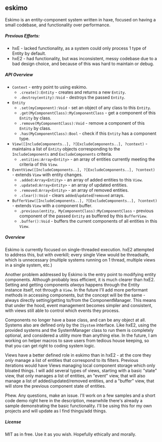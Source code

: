## eskimo
Eskimo is an entity-component system written in haxe, focused on having a small codebase, and functionality over performance.

##### Previous Efforts:
* hxE - lacked functionality, as a system could only process 1 type of Entity by default.
* hxE2 - had functionality, but was inconsistent, messy codebase due to a bad design choice, and because of this was hard to maintain or debug.

##### API Overview
* `Context` - entry point to using eskimo.
  * `.create():Entity` - creates and returns a new `Entity`.
  * `.destroy(entity):Void` - destroys the passed `Entity`.
* `Entity`
  * `.set(myComponent):Void` - set an object of any class to this `Entity`.
  * `.get(MyComponentClass):MyComponentClass` - get a component of this `Entity` by class.
  * `.remove(MyComponentClass):Void` - remove a component of this `Entity` by class.
  * `.has(MyComponentClass):Bool` - check if this `Entity` has a component type.
* `View([IncludeComponents..], ?[ExcludeComponents..], ?context)` - maintains a list of `Entity` objects corresponding to the `IncludeComponents` and `ExcludeComponents` criteria.
  * `.entities:Array<Entity>` - an array of entities currently meeting the criteria of this `View`.
* `EventView([IncludeComponents..], ?[ExcludeComponents..], ?context)` - extends `View` with entity changes.
  * `.added:Array<Entity>` - an array of added entities to this `View`.
  * `.updated:Array<Entity>` - an array of updated entities.
  * `.removed:Array<Entity>` - an array of removed entities.
  * `.clear():Void` - clears `added`/`updated`/`removed` arrays.
* `BufferView([IncludeComponents..], ?[ExcludeComponents..], ?context)` - extends `View` with a component buffer.
  * `.previous(entity, MyComponentClass):MyComponentClass` - previous component of the passed `Entity` as buffered by this `BufferView`.
  * `.buffer():Void` - buffers the current components of all entities in this `View`.

##### Overview
Eskimo is currently focused on single-threaded execution. hxE2 attempted to address this, but with overkill; every single View would be threadsafe, which is unnecessary (multiple systems running on 1 thread, multiple views in a single system, etc.)

Another problem addressed by Eskimo is the entry point to modifying entity components. Although probably less efficient, it is much clearer than hxE2. Setting and getting components *always* happens through the Entity instance itself, not through a `View`. In the future I'll add more performant methods in accessing components, but the concept will be the same - always directly setting/getting to/from the ComponentManager. This means that under the hood, event management becomes simpler and consistent, with views still able to control which events they process.

Components no longer have a base class, and can be any object at all. Systems also are defined only by the `ISystem` interface. Like hxE2, using the provided systems and the SystemManager class to run them is completely optional, and considered a utility more than anything else. In the future, I am working on helper macros to save users from tedious house keeping, so that you can get right to coding system logic.

Views have a better defined role in eskimo than in hxE2 - at the core they *only* manage a list of entities that correspond to its filters. Previous iterations would have Views managing local component storage which only bloated things. I will add several types of views, starting with a basic "state" view, that only manages a list of entities, an "event" view, that will also manage a list of added/updated/removed entities, and a "buffer" view, that will store the previous component state of entities.

Phew. Any questions, make an issue. I'll work on a few samples and a short code demo right here in the description, meanwhile there's already a sample demonstrating the basic functionality. I'll be using this for my own projects and will update as I find things/add things.

##### License
MIT as in free. Use it as you wish. Hopefully ethically and morally.
